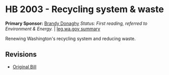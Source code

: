 # HB 2003 - Recycling system & waste
**Primary Sponsor:** [Brandy Donaghy](/person/leg/brandy.donaghy.md)
*Status: First reading, referred to Environment & Energy.* | [leg.wa.gov summary](https://app.leg.wa.gov/billsummary?BillNumber=2003&Year=2021)

Renewing Washington's recycling system and reducing waste.

## Revisions
* [Original Bill](1/)